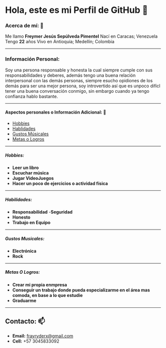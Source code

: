 # Hola, este es mi Perfil de GitHub 👋

<!--
**FrayRyderX/FrayRyderX** is a ✨ _special_ ✨ repository because its `README.md` (this file) appears on your GitHub profile.

Here are some ideas to get you started:

- 🔭 I’m currently working on ...
- 🌱 I’m currently learning ...
- 👯 I’m looking to collaborate on ...
- 🤔 I’m looking for help with ...
- 💬 Ask me about ...
- 📫 How to reach me: ...
- 😄 Pronouns: ...
- ⚡ Fun fact: ...
-->

### Acerca de mí: 🔭

Me llamo **Freymer Jesús Sepúlveda Pimentel**
Nací en Caracas; Venezuela 
Tengo **22** años
Vivo en Antioquia; Medellín; Colombia

---

### Información Personal:

Soy una persona responsable y honesta la cual siempre cumple con sus responsabilidades y deberes, además tengo una buena relación interpersonal con las demás personas, siempre esucho opidiones de los demás para ser una mejor persona, soy introvertido así que es unpoco difícl tener una buena conversación conmigo, sin embargo cuando ya tengo confianza hablo bastante.

---

#### Aspectos personales o Información Adicional: 🤔

- [Hobbies](#hobbie)
- [Hablidades](#habilidades)
- [Gustos Músicales](#musica)
- [Metas o Logros](#metas)

---

##### Hobbies: 

- **Leer un libro**
- **Escuchar música**
- **Jugar VideoJuegos**
- **Hacer un poco de ejercicios o actividad física**


---

##### Habilidades: 

- **Responsabilidad**
-**Seguridad**
- **Honesto**
- **Trabajo en Equipo**

---

##### Gustos Musicales: 

- **Electrónica**
- **Rock**

---

##### Metas O Logros: 

- **Crear mi propia enmpresa**
- **Conseguir un trabajo donde pueda especializarme en el área mas comoda, en base a lo que estudie**
- **Graduarme**

---

## Contacto: 📫

- **Email:** frayryderx@gmail.com
- **Cell:** +57 3045833092
